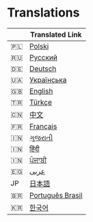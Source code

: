 # Translations

|  | Translated Link |
| --- | --- |
| 🇵🇱 | [Polski](README.pl.md) |
| 🇷🇺 | [Русский](README.ru.md) |
| 🇩🇪 | [Deutsch](README.de.md) |
| 🇺🇦 | [Українська](README.ua.md) |
| :uk: | [English](../README.md) |
| 🇹🇷 | [Türkçe](README.tr.md) |
| 🇨🇳 | [中文](README.zh.md) |
| 🇫🇷 | [Français](README.fr.md) |
| :india: | [ગુજરાતી](README.gu.md) |
| :india: | [हिंदी](README.hi.md) |
| :india: | [ਪੰਜਾਬੀ](README.pu.md) |
| :egypt: | [عربى](README.ar.md) |
| JP | [日本語](README.JP.md) |
| 🇧🇷 | [Português Brasil](README.pt-BR.md) |
| 🇰🇷 | [한국어](README.ko.md) |

